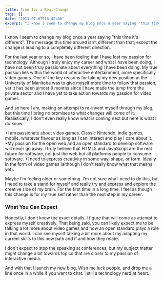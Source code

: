 ```yaml
---
title: Time for a Real Change
tags: []
date: "2013-07-07T18:42:00"
excerpt: "I know I seem to change my blog once a year saying 'this time it's different'. The message this time around isn't different than that, except the change is leading to a completely different direction. "
---
```


I know I seem to change my blog once a year saying "this time it's different". The message this time around isn't different than that, except the change is leading to a completely different direction. 

For the last year or so, I have been feeling that I have lost my passion for technology. Although I truly enjoy my career and what I have been doing, I have not been truly passionate about everything I have been doing. My true passion lies within the world of interactive entertainment, more specifically video games. One of the key reasons for taking my new position at the University of Manitoba was to give myself more time to follow that passion, yet it has been almost 8 months since I have made the jump from the private sector and I have yet to take action towards my passion for video games. 

And so here I am, making an attempt to re-invent myself through my blog, but this time I bring no promises to what changes will come of it. Realistically, I don't even really know what is coming next but here is what I do know: 

•I am passionate about video games. Classic Nintendo, indie games, mobile, whatever flavour as long as I can interact and play I care about it. 
•My passion for the open web and an open standard to develop software will never go away. I truly believe that HTML5 and JavaScript are the real future for software, not just the web but all platforms people to consume software. 
•I need to express creativity in some way, shape, or form. Ideally in the form of video games (although I don't really know what that means yet). 

Maybe I'm feeling older or something. I'm not sure why I need to do this, but I need to take a stand for myself and really try and express and explore the creative side of my brain. For the first time in a long time, I feel as though this change is for my true self rather than the next step in my career. 

### What You Can Expect

Honestly, I don't know the exact details. I figure that will come as attempt to express myself creatively. That being said, you can likely expect me to be talking a lot more about video games and how an open standard plays a role in that world. I can see myself talking a bit more about my adapting my current skills to this new path and if and how they relate. 

I don't expect to stop the speaking at conferences, but my subject matter might change a bit towards topics that are closer to my passion of interactive media. 

And with that I launch my new blog. Wish me luck people, and drop me a line once in a while if you want to chat. I still a technology nerd at heart. 